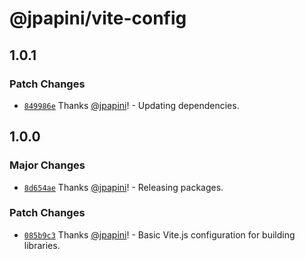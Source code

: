 # @jpapini/vite-config

## 1.0.1

### Patch Changes

-   [`849986e`](https://github.com/jpapini/shar-shared-tools/commit/849986e9cee2065f5096b69e5523f72076ec7a1e) Thanks [@jpapini](https://github.com/jpapini)! - Updating dependencies.

## 1.0.0

### Major Changes

-   [`8d654ae`](https://github.com/jpapini/shar-shared-tools/commit/8d654aec92158cda9d89308e7851675e4e65ffa8) Thanks [@jpapini](https://github.com/jpapini)! - Releasing packages.

### Patch Changes

-   [`085b9c3`](https://github.com/jpapini/shar-shared-tools/commit/085b9c38114748387ac4d7f1985a220b5c853baf) Thanks [@jpapini](https://github.com/jpapini)! - Basic Vite.js configuration for building libraries.
